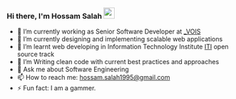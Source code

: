 ### Hi there, I'm Hossam Salah <img src="https://media.giphy.com/media/hvRJCLFzcasrR4ia7z/giphy.gif" width="25px">


- 🔭 I’m currently working as Senior Software Developer at [_VOIS](https://www.vodafone.com/careers/professional-career-areas/shared-services)
- 🌱 I’m currently designing and implementing scalable web applications
- 👯 I’m learnt web developing in Information Technology Institute [ITI](https://www.iti.gov.eg/iti/home) open source track
- 🤔 I’m Writing clean code with current best practices and approaches
- 💬 Ask me about Software Engineering
- 📫 How to reach me: hossam.salah1995@gmail.com
- ⚡ Fun fact: I am a gammer.

